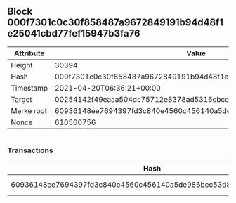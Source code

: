 ## Block 000f7301c0c30f858487a9672849191b94d48f1e25041cbd77fef15947b3fa76

Attribute | Value
--- | ---
Height | 30394
Hash | 000f7301c0c30f858487a9672849191b94d48f1e25041cbd77fef15947b3fa76
Timestamp | 2021-04-20T06:36:21+00:00
Target | 00254142f49eaaa504dc75712e8378ad5316cbcead634704b3734b6271167cc4
Merke root | 60936148ee7694397fd3c840e4560c456140a5de986bec53d879789406bcb1d5
Nonce | 610560756

```

```

### Transactions

Hash | Amount
--- | ---
[60936148ee7694397fd3c840e4560c456140a5de986bec53d879789406bcb1d5](60936148ee7694397fd3c840e4560c456140a5de986bec53d879789406bcb1d5.md) | 10.00000000 SKEPTI 
